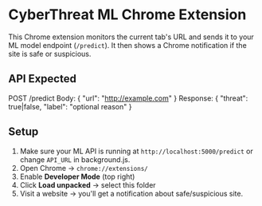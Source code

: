 # CyberThreat ML Chrome Extension

This Chrome extension monitors the current tab's URL and sends it to your ML model endpoint (`/predict`).
It then shows a Chrome notification if the site is safe or suspicious.

## API Expected
POST /predict
Body: { "url": "http://example.com" }
Response: { "threat": true|false, "label": "optional reason" }

## Setup
1. Make sure your ML API is running at `http://localhost:5000/predict` or change `API_URL` in background.js.
2. Open Chrome → `chrome://extensions/`
3. Enable **Developer Mode** (top right)
4. Click **Load unpacked** → select this folder
5. Visit a website → you'll get a notification about safe/suspicious site.

